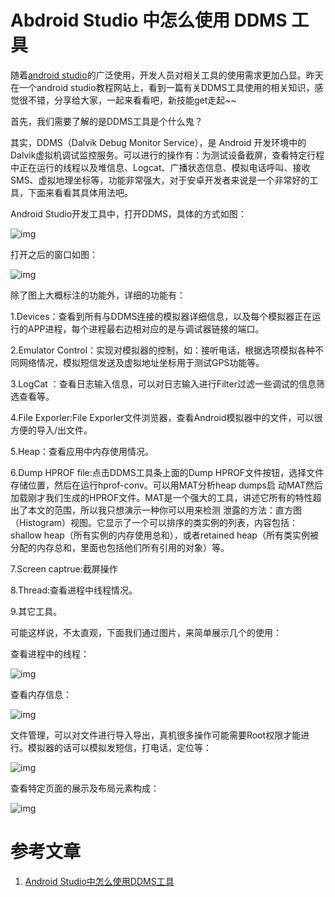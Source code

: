 # Abdroid Studio 中怎么使用 DDMS 工具

随着[android studio](http://www.maiziedu.com/course/android/504-6560/)的广泛使用，开发人员对相关工具的使用需求更加凸显。昨天在一个android studio教程网站上，看到一篇有关DDMS工具使用的相关知识，感觉很不错，分享给大家，一起来看看吧，新技能get走起~~

首先，我们需要了解的是DDMS工具是个什么鬼？

其实，DDMS（Dalvik Debug Monitor Service），是 Android 开发环境中的Dalvik虚拟机调试监控服务。可以进行的操作有：为测试设备截屏，查看特定行程中正在运行的线程以及堆信息、Logcat、广播状态信息、模拟电话呼叫、接收SMS、虚拟地理坐标等，功能非常强大，对于安卓开发者来说是一个非常好的工具，下面来看看其具体用法吧。

 

 Android Studio开发工具中，打开DDMS，具体的方式如图：

![img](https://images2015.cnblogs.com/blog/816222/201512/816222-20151208155046824-1608491873.png)

打开之后的窗口如图：

![img](https://images2015.cnblogs.com/blog/816222/201512/816222-20151208155054543-1611587229.png)

 

除了图上大概标注的功能外，详细的功能有：

1.Devices：查看到所有与DDMS连接的模拟器详细信息，以及每个模拟器正在运行的APP进程，每个进程最右边相对应的是与调试器链接的端口。

 

2.Emulator Control：实现对模拟器的控制，如：接听电话，根据选项模拟各种不同网络情况，模拟短信发送及虚拟地址坐标用于测试GPS功能等。

3.LogCat ：查看日志输入信息，可以对日志输入进行Filter过滤一些调试的信息筛选查看等。

4.File Exporler:File Exporler文件浏览器，查看Android模拟器中的文件，可以很方便的导入/出文件。

5.Heap：查看应用中内存使用情况。

6.Dump HPROF file:点击DDMS工具条上面的Dump HPROF文件按钮，选择文件存储位置，然后在运行hprof-conv。可以用MAT分析heap dumps启 动MAT然后加载刚才我们生成的HPROF文件。MAT是一个强大的工具，讲述它所有的特性超出了本文的范围，所以我只想演示一种你可以用来检测 泄露的方法：直方图（Histogram）视图。它显示了一个可以排序的类实例的列表，内容包括：shallow heap（所有实例的内存使用总和），或者retained heap（所有类实例被分配的内存总和，里面也包括他们所有引用的对象）等。

 

7.Screen captrue:截屏操作

 

8.Thread:查看进程中线程情况。

 

9.其它工具。

 

可能这样说，不太直观，下面我们通过图片，来简单展示几个的使用：

 

查看进程中的线程：

 

 ![img](https://images2015.cnblogs.com/blog/816222/201512/816222-20151208155110277-1489759632.png)

 

查看内存信息：

 

 ![img](https://images2015.cnblogs.com/blog/816222/201512/816222-20151208155148840-1055531119.png)

文件管理，可以对文件进行导入导出，真机很多操作可能需要Root权限才能进行。模拟器的话可以模拟发短信，打电话，定位等：

 

 ![img](https://images2015.cnblogs.com/blog/816222/201512/816222-20151208155507011-1638761428.png)

 

查看特定页面的展示及布局元素构成：

 

![img](https://images2015.cnblogs.com/blog/816222/201512/816222-20151208155520011-1323763090.png)

# 参考文章

1. [Android Studio中怎么使用DDMS工具](https://www.cnblogs.com/zhichao123/p/11794491.html)